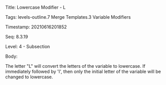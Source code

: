 Title:  Lowercase Modifier - L

Tags:   levels-outline.7 Merge Templates.3 Variable Modifiers

Timestamp: 20210616201852

Seq:    8.3.19

Level:  4 - Subsection

Body: 

The letter "L" will convert the letters of the variable to lowercase. If immediately followed by 'I', then only the initial letter of the variable will be changed to lowercase.

